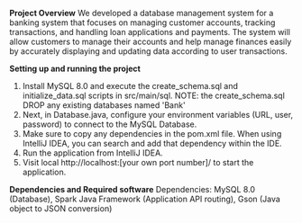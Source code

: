 **Project Overview**
We developed a database management system for a banking system that focuses on managing customer accounts, tracking transactions, and handling loan applications and payments. The system will allow customers to manage their accounts and help manage finances easily by accurately displaying and updating data according to user transactions.

**Setting up and running the project**
1. Install MySQL 8.0 and execute the create_schema.sql and initialize_data.sql scripts in src/main/sql. NOTE: the create_schema.sql DROP any existing databases named 'Bank'
2. Next, in Database.java, configure your environment variables (URL, user, password) to connect to the MySQL Database.
3. Make sure to copy any dependencies in the pom.xml file. When using IntelliJ IDEA, you can search and add that dependency within the IDE.
4. Run the application from IntelliJ IDEA.
5. Visit local http://localhost:[your own port number]/ to start the application.

**Dependencies and Required software**
Dependencies: 
MySQL 8.0 (Database), 
Spark Java Framework (Application API routing), 
Gson (Java object to JSON conversion)
